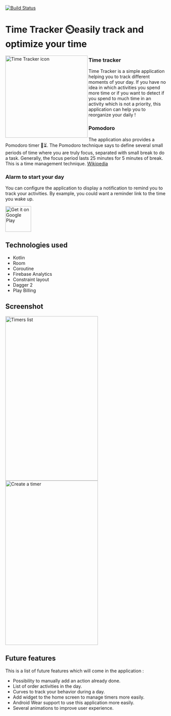 [![Build Status](https://travis-ci.org/bowserf/behaviortracker.svg?branch=dev)](https://travis-ci.org/bowserf/behaviortracker)

# Time Tracker ⏲️easily track and optimize your time

<img
    src="https://raw.githubusercontent.com/bowserf/behaviortracker/dev/resources/playstore/high_res_icon/ic_launcher-web.png"
    align="left"
    width="256"
    height="256"
    title="Time Tracker icon">

### Time tracker

Time Tracker is a simple application helping you to track different moments of your day. If you have
no idea in which activities you spend more time or if you want to detect if you spend to much time
in an activity which is not a priority, this application can help you to reorganize your daily !

### Pomodoro

The application also provides a Pomodoro timer 🍅⏳. The Pomodoro technique says to define several
small periods of time where you are truly focus, separated with small break to do a task. Generally,
the focus period lasts 25 minutes for 5 minutes of break. This is a time management technique.
[Wikipedia](https://en.wikipedia.org/wiki/Pomodoro_Technique)

### Alarm to start your day

You can configure the application to display a notification to remind you to track your activities.
By example, you could want a reminder link to the time you wake up.

<a href='https://play.google.com/store/apps/details?id=fr.bowser.time&pcampaignid=MKT-Other-global-all-co-prtnr-py-PartBadge-Mar2515-1'>
    <img
        alt='Get it on Google Play'
        src='https://play.google.com/intl/en_us/badges/images/generic/en_badge_web_generic.png'
        height="80"/>
</a>

## Technologies used

- Kotlin
- Room
- Coroutine
- Firebase Analytics
- Constraint layout
- Dagger 2
- Play Billing

## Screenshot

<img
    src="https://raw.githubusercontent.com/bowserf/behaviortracker/dev/resources/playstore/screenshot/smartphone/en/timer_fragment_english.png"
    width="288"
    height="512"
    title="Timers list">
<img
    src="https://raw.githubusercontent.com/bowserf/behaviortracker/dev/resources/playstore/screenshot/smartphone/en/create_timer_english.png"
    width="288"
    height="512"
    title="Create a timer">

## Future features

This is a list of future features which will come in the application :

- Possibility to manually add an action already done.
- List of order activities in the day.
- Curves to track your behavior during a day.
- Add widget to the home screen to manage timers more easily.
- Android Wear support to use this application more easily.
- Several animations to improve user experience.
